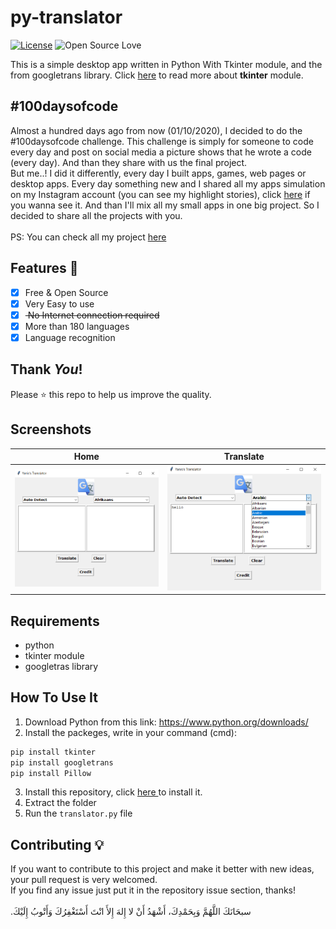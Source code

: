 # py-translator
[![License](https://img.shields.io/badge/License-MIT-blue.svg)](LICENSE)
![Open Source Love](https://badges.frapsoft.com/os/v1/open-source.svg?v=102)

This is a simple desktop app written in Python With Tkinter module, and the from googletrans library.
Click <a href="https://docs.python.org/3/library/tk.html"> here</a> to read more about **tkinter** module.<br>

## #100daysofcode
Almost a hundred days ago from now (01/10/2020), I decided to do the #100daysofcode challenge. This challenge is simply for someone to code every day and post on social media a picture shows that he wrote a code (every day). And than they share with us the final project.<br>
But me..! I did it differently, every day I built apps, games, web pages or desktop apps. Every day something new and I shared all my apps simulation on my Instagram account (you can see my highlight stories), click <a href='https://instagram.com/medyanis_hiou' target='_blank'>here</a> if you wanna see it. And than I'll mix all my small apps in one big project. So I decided to share all the projects with you.<br><br>
PS: You can check all my project <a href='http://y100daysofcode.ml' target='_blank'>here</a><br>

## Features :dart:
* [x] Free & Open Source
* [x] Very Easy to use
* [x] <del> No Internet connection required</del>
* [x] More than 180 languages
* [x] Language recognition

## Thank _You_!
Please :star: this repo to help us improve the quality.

## Screenshots
Home           | Translate
:---------------------:|:------------------:
![screenshoot](screenshots/yt1.png) | ![screenshoot](screenshots/yt2.png)

## Requirements
* python
* tkinter module
* googletras library

## How To Use It
1. Download Python from this link: https://www.python.org/downloads/
2. Install the packeges, write in your command (cmd):
```bash
pip install tkinter
pip install googletrans
pip install Pillow
```
3. Install this repository, click <a href="https://github.com/mohamedyanis/py-translator/archive/master.zip"> here </a> to install it.
4. Extract the folder
5. Run the ```translator.py``` file

## Contributing 💡
If you want to contribute to this project and make it better with new ideas, your pull request is very welcomed.<br>
If you find any issue just put it in the repository issue section, thanks!<br><br>
.سبحَانَكَ اللَّهُمَّ وَبِحَمْدِكَ، أَشْهَدُ أَنْ لا إِلهَ إِلأَ انْتَ أَسْتَغْفِرُكَ وَأَتْوبُ إِلَيْكَ

